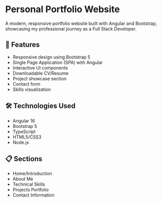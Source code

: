 # Personal Portfolio Website

A modern, responsive portfolio website built with Angular and Bootstrap, showcasing my professional journey as a Full Stack Developer.

## 🚀 Features

- Responsive design using Bootstrap 5
- Single Page Application (SPA) with Angular
- Interactive UI components
- Downloadable CV/Resume
- Project showcase section
- Contact form
- Skills visualization

## 🛠️ Technologies Used

- Angular 16
- Bootstrap 5
- TypeScript
- HTML5/CSS3
- Node.js

## 📋 Sections

- Home/Introduction
- About Me
- Technical Skills
- Projects Portfolio
- Contact Information
